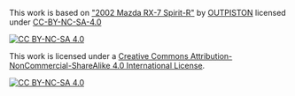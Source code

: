 This work is based on ["2002 Mazda RX-7 Spirit-R"](https://sketchfab.com/3d-models/2002-mazda-rx-7-spirit-r-277e2569280d4c9fa3bc3a85bbc627f1) by [OUTPISTON](https://sketchfab.com/outpiston) licensed under [CC-BY-NC-SA-4.0](http://creativecommons.org/licenses/by-nc-sa/4.0/)

[![CC BY-NC-SA 4.0][cc-by-nc-sa-shield]][cc-by-nc-sa]

This work is licensed under a
[Creative Commons Attribution-NonCommercial-ShareAlike 4.0 International License][cc-by-nc-sa].

[![CC BY-NC-SA 4.0][cc-by-nc-sa-image]][cc-by-nc-sa]


[cc-by-nc-sa]: http://creativecommons.org/licenses/by-nc-sa/4.0/
[cc-by-nc-sa-image]: https://licensebuttons.net/l/by-nc-sa/4.0/88x31.png
[cc-by-nc-sa-shield]: https://img.shields.io/badge/License-CC%20BY--NC--SA%204.0-lightgrey.svg

